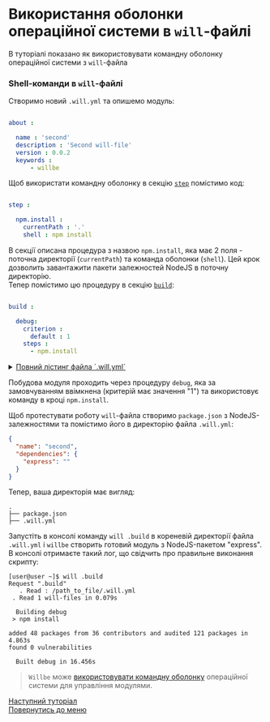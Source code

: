 # Використання оболонки операційної системи в `will`-файлі

В туторіалі показано як використовувати командну оболонку операційної системи з `will`-файла

### <a name="will-module-creation"></a> Shell-команди в `will`-файлі    

Створимо новий `.will.yml` та опишемо модуль:
```yaml

about :

  name : 'second'
  description : 'Second will-file'
  version : 0.0.2
  keywords :
      - willbe

```

<a name="shell-resource"></a>
Щоб використати командну оболонку в секцію [`step`](WillFileStructure.ukr.md#step) помістимо код:

```yaml

step :

  npm.install :
    currentPath : '.'
    shell : npm install

```
В секції описана процедура з назвою `npm.install`, яка має 2 поля - поточна директорії (`currentPath`) та команда оболонки (`shell`). Цей крок дозволить завантажити пакети залежностей NodeJS в поточну директорію.  
Тепер помістимо цю процедуру в секцію [`build`](WillFileStructure.ukr.md#build):
```yaml

build :

  debug:
    criterion :
      default : 1
    steps :
      - npm.install

```

<details>
  <summary><u>Повний лістинг файла `.will.yml`</u></summary>

```yaml

about :

  name : 'second'
  description : 'Second module'
  version : 0.0.2
  keywords :
      - willbe

step :

  npm.install :
    currentPath : '.'
    shell : npm install

build :

  debug:
    criterion :
      default : 1
    steps :
      - npm.install

```

</details>

<p></p>

 
Побудова модуля проходить через процедуру `debug`, яка за замовчуванням ввімкнена (критерій має значення "1") та використовує команду  в кроці `npm.install`.

Щоб протестувати роботу `will`-файла створимо `package.json` з NodeJS-залежностями та помістимо його в директорію файла `.will.yml`:

``` json
{
  "name": "second",
  "dependencies": {
    "express": ""
  }
}

```

Тепер, ваша директорія має вигляд:

```
.
├── package.json
├── .will.yml

```

Запустіть в консолі команду `will .build` в кореневій директорії файла `.will.yml` і `willbe` створить готовий модуль з NodeJS-пакетом "express".  
В консолі отримаєте такий лог, що свідчить про правильне виконання скрипту:
```
[user@user ~]$ will .build
Request ".build"
   . Read : /path_to_file/.will.yml
 . Read 1 will-files in 0.079s

  Building debug
 > npm install

added 48 packages from 36 contributors and audited 121 packages in 4.863s
found 0 vulnerabilities

  Built debug in 16.456s

```



> `Willbe` може [використовувати командну оболонку](#shell-resource) операційної системи для управління модулями.

[Наступний туторіал](ExportedWillFile.ukr.md)  
[Повернутись до меню](Topics.ukr.md)